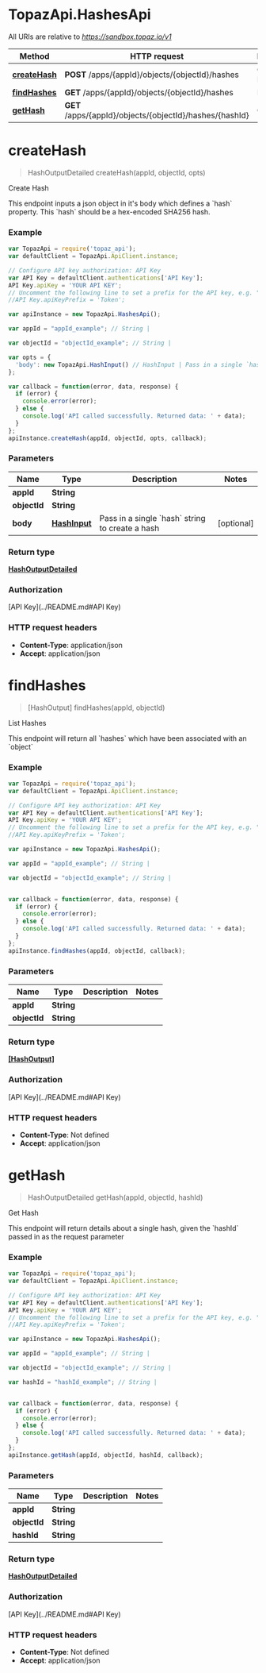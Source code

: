 # TopazApi.HashesApi

All URIs are relative to *https://sandbox.topaz.io/v1*

Method | HTTP request | Description
------------- | ------------- | -------------
[**createHash**](HashesApi.md#createHash) | **POST** /apps/{appId}/objects/{objectId}/hashes | Create Hash
[**findHashes**](HashesApi.md#findHashes) | **GET** /apps/{appId}/objects/{objectId}/hashes | List Hashes
[**getHash**](HashesApi.md#getHash) | **GET** /apps/{appId}/objects/{objectId}/hashes/{hashId} | Get Hash


<a name="createHash"></a>
# **createHash**
> HashOutputDetailed createHash(appId, objectId, opts)

Create Hash

This endpoint inputs a json object in it&#39;s body which defines a &#x60;hash&#x60; property. This &#x60;hash&#x60; should be a hex-encoded SHA256 hash. 

### Example
```javascript
var TopazApi = require('topaz_api');
var defaultClient = TopazApi.ApiClient.instance;

// Configure API key authorization: API Key
var API Key = defaultClient.authentications['API Key'];
API Key.apiKey = 'YOUR API KEY';
// Uncomment the following line to set a prefix for the API key, e.g. "Token" (defaults to null)
//API Key.apiKeyPrefix = 'Token';

var apiInstance = new TopazApi.HashesApi();

var appId = "appId_example"; // String | 

var objectId = "objectId_example"; // String | 

var opts = { 
  'body': new TopazApi.HashInput() // HashInput | Pass in a single `hash` string to create a hash
};

var callback = function(error, data, response) {
  if (error) {
    console.error(error);
  } else {
    console.log('API called successfully. Returned data: ' + data);
  }
};
apiInstance.createHash(appId, objectId, opts, callback);
```

### Parameters

Name | Type | Description  | Notes
------------- | ------------- | ------------- | -------------
 **appId** | **String**|  | 
 **objectId** | **String**|  | 
 **body** | [**HashInput**](HashInput.md)| Pass in a single &#x60;hash&#x60; string to create a hash | [optional] 

### Return type

[**HashOutputDetailed**](HashOutputDetailed.md)

### Authorization

[API Key](../README.md#API Key)

### HTTP request headers

 - **Content-Type**: application/json
 - **Accept**: application/json

<a name="findHashes"></a>
# **findHashes**
> [HashOutput] findHashes(appId, objectId)

List Hashes

This endpoint will return all &#x60;hashes&#x60; which have been associated with an &#x60;object&#x60;

### Example
```javascript
var TopazApi = require('topaz_api');
var defaultClient = TopazApi.ApiClient.instance;

// Configure API key authorization: API Key
var API Key = defaultClient.authentications['API Key'];
API Key.apiKey = 'YOUR API KEY';
// Uncomment the following line to set a prefix for the API key, e.g. "Token" (defaults to null)
//API Key.apiKeyPrefix = 'Token';

var apiInstance = new TopazApi.HashesApi();

var appId = "appId_example"; // String | 

var objectId = "objectId_example"; // String | 


var callback = function(error, data, response) {
  if (error) {
    console.error(error);
  } else {
    console.log('API called successfully. Returned data: ' + data);
  }
};
apiInstance.findHashes(appId, objectId, callback);
```

### Parameters

Name | Type | Description  | Notes
------------- | ------------- | ------------- | -------------
 **appId** | **String**|  | 
 **objectId** | **String**|  | 

### Return type

[**[HashOutput]**](HashOutput.md)

### Authorization

[API Key](../README.md#API Key)

### HTTP request headers

 - **Content-Type**: Not defined
 - **Accept**: application/json

<a name="getHash"></a>
# **getHash**
> HashOutputDetailed getHash(appId, objectId, hashId)

Get Hash

This endpoint will return details about a single hash, given the &#x60;hashId&#x60; passed in as the request parameter

### Example
```javascript
var TopazApi = require('topaz_api');
var defaultClient = TopazApi.ApiClient.instance;

// Configure API key authorization: API Key
var API Key = defaultClient.authentications['API Key'];
API Key.apiKey = 'YOUR API KEY';
// Uncomment the following line to set a prefix for the API key, e.g. "Token" (defaults to null)
//API Key.apiKeyPrefix = 'Token';

var apiInstance = new TopazApi.HashesApi();

var appId = "appId_example"; // String | 

var objectId = "objectId_example"; // String | 

var hashId = "hashId_example"; // String | 


var callback = function(error, data, response) {
  if (error) {
    console.error(error);
  } else {
    console.log('API called successfully. Returned data: ' + data);
  }
};
apiInstance.getHash(appId, objectId, hashId, callback);
```

### Parameters

Name | Type | Description  | Notes
------------- | ------------- | ------------- | -------------
 **appId** | **String**|  | 
 **objectId** | **String**|  | 
 **hashId** | **String**|  | 

### Return type

[**HashOutputDetailed**](HashOutputDetailed.md)

### Authorization

[API Key](../README.md#API Key)

### HTTP request headers

 - **Content-Type**: Not defined
 - **Accept**: application/json

